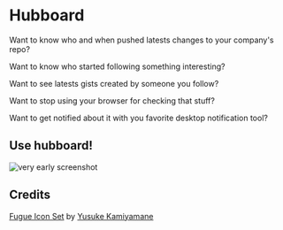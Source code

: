 # Hubboard

Want to know who and when pushed latests changes to your company's repo?

Want to know who started following something interesting?

Want to see latests gists created by someone you follow?

Want to stop using your browser for checking that stuff?

Want to get notified about it with you favorite desktop notification tool?

## Use hubboard!

![very early screenshot](http://img.skitch.com/20101110-4fw4sk4r59172tm3y4ujfed8w.png)

## Credits

[Fugue Icon Set](http://p.yusukekamiyamane.com/) by [Yusuke Kamiyamane](http://p.yusukekamiyamane.com/about/)
